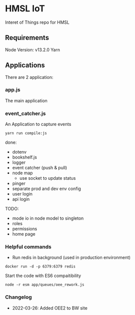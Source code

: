 # HMSL IoT

Interet of Things repo for HMSL



## Requirements
Node Version: v13.2.0
Yarn

## Applications
There are 2 application:

### app.js
The main application

### event_catcher.js
An Application to capture events


```
yarn run compile:js
```

done:
- dotenv
- bookshelf.js
- logger
- event catcher (push & pull)
- node map
  - use socket to update status
- pinger
- separate prod and dev env config
- user login
- api login

TODO:
- mode io in node model to singleton
- roles
- permissions
- home page


### Helpful commands

- Run redis  in background (used in production environment)

```
docker run -d -p 6379:6379 redis
```

Start the code with ES6 compaitibility
```
node -r esm app/queues/oee_rework.js
```


### Changelog

- 2022-03-26: Added OEE2 to BW site

